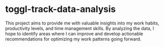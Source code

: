 # toggl-track-data-analysis
This project aims to provide me with valuable insights into my work habits, productivity levels, and time management skills. By analyzing the data, I hope to identify areas where I can improve and develop actionable recommendations for optimizing my work patterns going forward.
